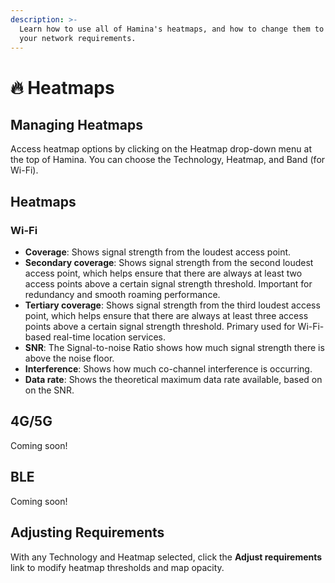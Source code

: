 ```yaml
---
description: >-
  Learn how to use all of Hamina's heatmaps, and how to change them to match
  your network requirements.
---
```


# 🔥 Heatmaps

## Managing Heatmaps

Access heatmap options by clicking on the Heatmap drop-down menu at the top of Hamina. You can choose the Technology, Heatmap, and Band (for Wi-Fi).

## Heatmaps

### Wi-Fi

* **Coverage**: Shows signal strength from the loudest access point.
* **Secondary coverage**: Shows signal strength from the second loudest access point, which helps ensure that there are always at least two access points above a certain signal strength threshold. Important for redundancy and smooth roaming performance.
* **Tertiary coverage**: Shows signal strength from the third loudest access point, which helps ensure that there are always at least three access points above a certain signal strength threshold. Primary used for Wi-Fi-based real-time location services.
* **SNR**: The Signal-to-noise Ratio shows how much signal strength there is above the noise floor.
* **Interference**: Shows how much co-channel interference is occurring.
* **Data rate**: Shows the theoretical maximum data rate available, based on on the SNR.

## 4G/5G

Coming soon!

## BLE

Coming soon!

## Adjusting Requirements

With any Technology and Heatmap selected, click the **Adjust requirements** link to modify heatmap thresholds and map opacity.
